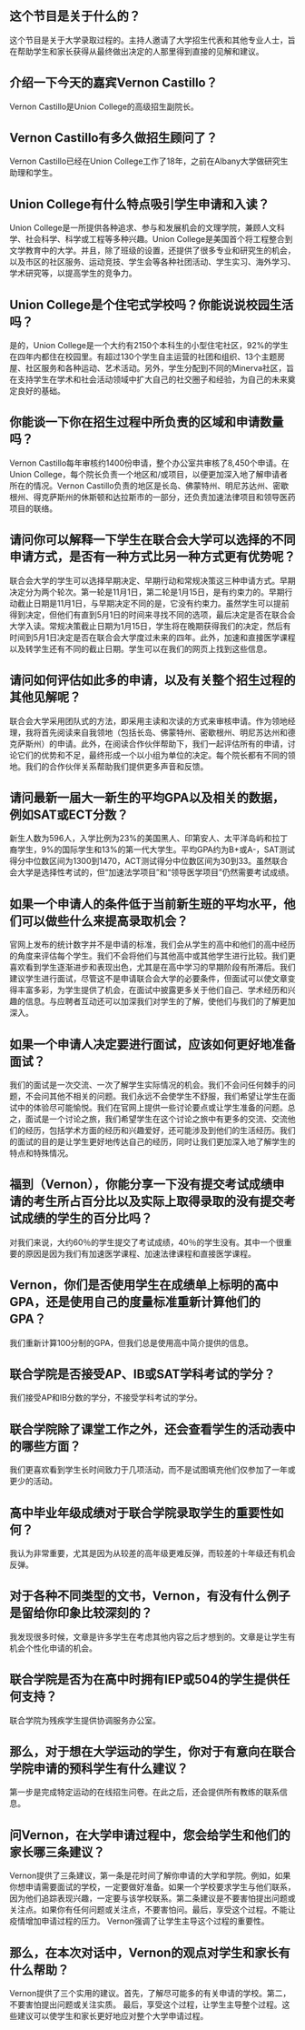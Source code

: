 
## 这个节目是关于什么的？

这个节目是关于大学录取过程的。主持人邀请了大学招生代表和其他专业人士，旨在帮助学生和家长获得从最终做出决定的人那里得到直接的见解和建议。


## 介绍一下今天的嘉宾Vernon Castillo？

Vernon Castillo是Union College的高级招生副院长。


## Vernon Castillo有多久做招生顾问了？

Vernon Castillo已经在Union College工作了18年，之前在Albany大学做研究生助理和学生。


## Union College有什么特点吸引学生申请和入读？

Union College是一所提供各种追求、参与和发展机会的文理学院，兼顾人文科学、社会科学、科学或工程等多种兴趣。Union College是美国首个将工程整合到文学教育中的大学。并且，除了班级的设置，还提供了很多专业和研究生的机会，以及市区的社区服务、运动竞技、学生会等各种社团活动、学生实习、海外学习、学术研究等，以提高学生的竞争力。


## Union College是个住宅式学校吗？你能说说校园生活吗？

是的，Union College是一个大约有2150个本科生的小型住宅社区，92%的学生在四年内都住在校园里。有超过130个学生自主运营的社团和组织、13个主题房屋、社区服务和各种运动、艺术活动。另外，学生分配到不同的Minerva社区，旨在支持学生在学术和社会活动领域中扩大自己的社交圈子和经验，为自己的未来奠定良好的基础。


## 你能谈一下你在招生过程中所负责的区域和申请数量吗？

Vernon Castillo每年审核约1400份申请，整个办公室共审核了8,450个申请。在Union College，每个院长负责一个地区和/或项目，以便更加深入地了解申请者所在的情况。Vernon Castillo负责的地区是长岛、佛蒙特州、明尼苏达州、密歇根州、得克萨斯州的休斯顿和达拉斯市的一部分，还负责加速法律项目和领导医药项目的联络。


## 请问你可以解释一下学生在联合会大学可以选择的不同申请方式，是否有一种方式比另一种方式更有优势呢？

联合会大学的学生可以选择早期决定、早期行动和常规决策这三种申请方式。早期决定分为两个轮次。第一轮是11月1日，第二轮是1月15日，是有约束力的。早期行动截止日期是11月1日，与早期决定不同的是，它没有约束力。虽然学生可以提前得到决定，但他们有直到5月1日的时间来寻找不同的选项，最后决定是否在联合会大学入读。常规决策截止日期为1月15日，学生将在晚期获得我们的决定，然后有时间到5月1日决定是否在联合会大学度过未来的四年。此外，加速和直接医学课程以及转学生还有不同的截止日期。学生可以在我们的网页上找到这些信息。

## 请问如何评估如此多的申请，以及有关整个招生过程的其他见解呢？

联合会大学采用团队式的方法，即采用主读和次读的方式来审核申请。作为领地经理，我将首先阅读来自我领地（包括长岛、佛蒙特州、密歇根州、明尼苏达州和德克萨斯州）的申请。此外，在阅读合作伙伴帮助下，我们一起评估所有的申请，讨论它们的优势和不足，最终形成一个以小组为单位的决定。每个院长都有不同的领地。我们的合作伙伴关系帮助我们提供更多声音和反馈。

## 请问最新一届大一新生的平均GPA以及相关的数据，例如SAT或ECT分数？

新生人数为596人，入学比例为23%的美国黑人、印第安人、太平洋岛屿和拉丁裔学生，9%的国际学生和13%的第一代大学生。平均GPA约为B+或A-，SAT测试得分中位数区间为1300到1470，ACT测试得分中位数区间为30到33。虽然联合会大学是选择性考试的，但“加速法学项目”和“领导医学项目”仍然需要考试成绩。

## 如果一个申请人的条件低于当前新生班的平均水平，他们可以做些什么来提高录取机会？

官网上发布的统计数字并不是申请的标准，我们会从学生的高中和他们的高中经历的角度来评估每个学生。我们不会将他们与其他高中或其他学生进行比较。我们更喜欢看到学生逐渐进步和表现出色，尤其是在高中学习的早期阶段有所滞后。我们建议学生进行面试，尽管这不是申请联合会大学的必要条件，但面试可以使文章变得丰富多彩，为学生提供了机会，在面试中披露更多关于他们自己、学术经历和兴趣的信息。与应聘者互动还可以加深我们对学生的了解，使他们与我们的了解更加深入。

## 如果一个申请人决定要进行面试，应该如何更好地准备面试？

我们的面试是一次交流、一次了解学生实际情况的机会。我们不会问任何棘手的问题，不会问其他不相关的问题。我们永远不会使学生不舒服，我们希望让学生在面试中的体验尽可能愉悦。我们在官网上提供一些讨论要点或让学生准备的问题。总之，面试是一个讨论之旅，我们希望学生在这个讨论之旅中有更多的交流、交流他们的经历，包括学术方面的经历和兴趣爱好，还可能涉及到他们的生活经历。我们的面试的目的是让学生更好地传达自己的经历，同时让我们更加深入地了解学生的特点和特殊情况。


## 福到（Vernon），你能分享一下没有提交考试成绩申请的考生所占百分比以及实际上取得录取的没有提交考试成绩的学生的百分比吗？ 

对我们来说，大约60％的学生提交了考试成绩，40％的学生没有。其中一个很重要的原因是因为我们有加速医学课程、加速法律课程和直接医学课程。 

## Vernon，你们是否使用学生在成绩单上标明的高中GPA，还是使用自己的度量标准重新计算他们的GPA？ 

我们重新计算100分制的GPA，但我们总是使用高中简介提供的信息。 

## 联合学院是否接受AP、IB或SAT学科考试的学分？ 

我们接受AP和IB分数的学分，不接受学科考试的学分。 

## 联合学院除了课堂工作之外，还会查看学生的活动表中的哪些方面？ 

我们更喜欢看到学生长时间致力于几项活动，而不是试图填充他们仅参加了一年或更少的活动。 

## 高中毕业年级成绩对于联合学院录取学生的重要性如何？ 

我认为非常重要，尤其是因为从较差的高年级更难反弹，而较差的十年级还有机会反弹。 

## 对于各种不同类型的文书，Vernon，有没有什么例子是留给你印象比较深刻的？ 

我发现很多时候，文章是许多学生在考虑其他内容之后才想到的。文章是让学生有机会个性化申请的机会。 

## 联合学院是否为在高中时拥有IEP或504的学生提供任何支持？ 

联合学院为残疾学生提供协调服务办公室。 

## 那么，对于想在大学运动的学生，你对于有意向在联合学院申请的预科学生有什么建议？ 

第一步是完成特定运动的在线招生问卷。在此之后，还会提供所有教练的联系信息。


## 问Vernon，在大学申请过程中，您会给学生和他们的家长哪三条建议？

Vernon提供了三条建议，第一条是花时间了解你申请的大学和学院。例如，如果你想申请需要面试的学校，一定要做好准备。如果一个学校要求学生与他们联系，因为他们追踪表现兴趣，一定要与该学校联系。第二条建议是不要害怕提出问题或关注点。如果你有任何问题或关注点，不要害怕问。最后，享受这个过程。不能让疫情增加申请过程的压力。	Vernon强调了让学生主导这个过程的重要性。

## 那么，在本次对话中，Vernon的观点对学生和家长有什么帮助？

Vernon提供了三个实用的建议。首先，了解尽可能多的有关申请的学校。第二，不要害怕提出问题或关注实质。
最后，享受这个过程，让学生主导整个过程。这些建议可以使学生和家长更好地应对整个大学申请过程。

